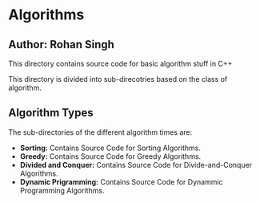 # Algorithms
## Author: Rohan Singh
This directory contains source code for basic algorithm stuff in C++

This directory is divided into sub-direcotries based on the class of algorithm.

## Algorithm Types
The sub-directories of the different algorithm times are:  
  - **Sorting:** Contains Source Code for Sorting Algorithms.  
  - **Greedy:** Contains Source Code for Greedy Algorithms.   
  - **Divided and Conquer:** Contains Source Code for Divide-and-Conquer Algorithms.   
  - **Dynamic Prigramming:** Contains Source Code for Dynammic Programming Algorithms.    
